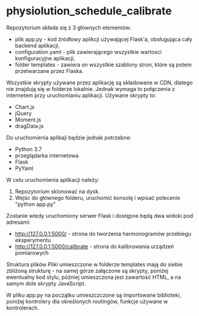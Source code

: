 # physiolution_schedule_calibrate

Repozytorium składa się z 3 głównych elementów:
- plik app.py - kod źródłowy aplikcji używającej Flask'a, obsługująca cały backend aplikacji,
- configuration.yaml - plik zawierającego wszystkie wartosci konfiguracyjne aplikacji,
- folder templates - zawiera on wszystkie szablony stron, które są potem przetwarzane przez Flaska.

Wszystkie skrypty używane przez aplikację są składowane w CDN, dlatego nie znajdują się w folderze lokalnie. Jednak wymaga to połączenia z internetem przy uruchomianiu aplikacji.
Używane skrypty to:
- Chart.js 
- jQuery
- Moment.js
- dragData.js

Do uruchomienia aplikaji będzie jednak potrzebne:
- Python 3.7
- przeglądarka internetowa
- Flask
- PyYaml

W celu uruchomienia aplikacji należy:
1. Repozytorium sklonować na dysk. 
2. Wejśc do głównego folderu, uruchomić konsolę i wpisać polecenie
"python app.py"

Zostanie wtedy uruchomiony serwer Flask i dostępne będą dwa widoki pod adresami:
- http://127.0.0.1:5000/ - strona do tworzenia harmonogramów przebiegu eksperymentu
- http://127.0.0.1:5000/calibrate - strona do kalibrowania urządzeń pomiarowych

Struktura plików
Pliki umieszczone w folderze templates mają do siebie zbliżoną strukturę - na samej górze załączone są skrypty, poniżej ewentualny kod stylu,
później umieszczona jest zawartość HTML, a na samym dole skrypty JavaScript. 

W pliku app.py na początku umieszczczone są importowane biblioteki, poniżej kontrolery dla określonych routingów, funkcje używane w kontrolerach. 




